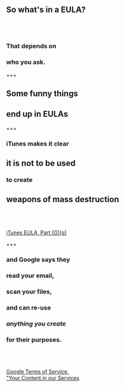 ## So what's in a **EULA**?
<br><br>
### That depends on 
### who you ask.

+++

## Some **funny things** 
## end up in EULAs

+++

### **iTunes** makes it clear 
## it is **not to be used**
### to create
## weapons of mass destruction
<br><br><br>
[iTunes EULA, Part (G)(g)](https://www.apple.com/legal/internet-services/itunes/us/terms.html)

+++

### and **Google** says they
### read your email,
### scan your files,
### and can re-use
### ***anything you create***
### for their purposes.
<br><br><br>
[Google Terms of Service, <br> "Your Content in our Services](https://policies.google.com/terms)
